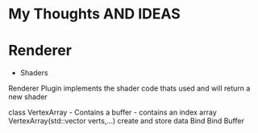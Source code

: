 <h1>My Thoughts AND IDEAS</h1>

# Renderer

- Shaders

<p>Renderer Plugin implements the shader code thats used and will return a new shader</p>

<p>
    class VertexArray
        - Contains a buffer
        - contains an index array
        VertexArray(std::vector<glm::vec3> verts,...)
            create and store data
        Bind
            Bind Buffer
            
</p>